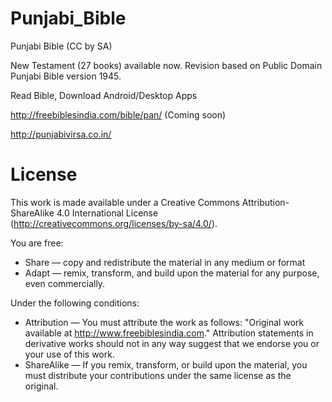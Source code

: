 # Punjabi_Bible
Punjabi Bible (CC by SA)

New Testament (27 books) available now.
Revision based on Public Domain Punjabi Bible version 1945.

Read Bible, Download Android/Desktop Apps

http://freebiblesindia.com/bible/pan/ (Coming soon)

http://punjabivirsa.co.in/

License
=======

This work is made available under a Creative Commons Attribution-ShareAlike 4.0 International License (http://creativecommons.org/licenses/by-sa/4.0/).

You are free:

* Share — copy and redistribute the material in any medium or format
* Adapt — remix, transform, and build upon the material for any purpose, even commercially.

Under the following conditions:

* Attribution — You must attribute the work as follows: "Original work available at http://www.freebiblesindia.com." Attribution statements in derivative works should not in any way suggest that we endorse you or your use of this work.
* ShareAlike — If you remix, transform, or build upon the material, you must distribute your contributions under the same license as the original.